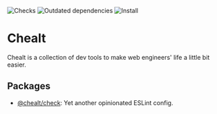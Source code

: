 ![Checks](https://github.com/chealt/chealt/workflows/Checks/badge.svg)
![Outdated dependencies](https://github.com/chealt/chealt/workflows/Outdated%20dependencies/badge.svg)
![Install](https://github.com/chealt/chealt/workflows/Install/badge.svg)

# Chealt

Chealt is a collection of dev tools to make web engineers' life a little bit easier.

## Packages

- [@chealt/check](/packages/check/README.md): Yet another opinionated ESLint config.
